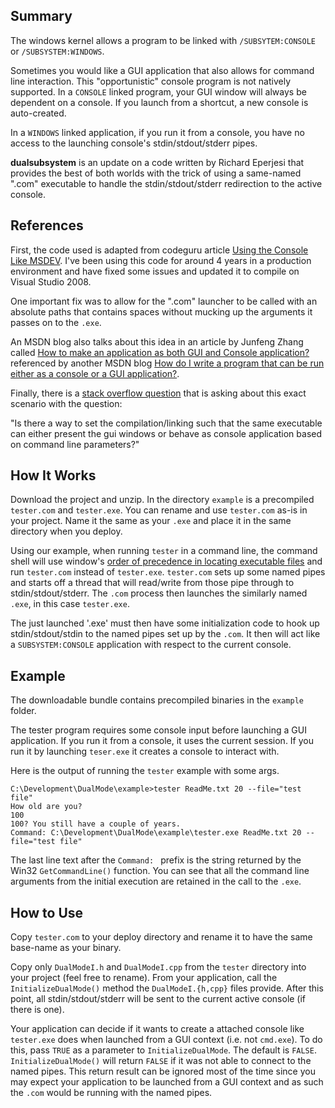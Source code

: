 ## Summary ##
The windows kernel allows a program to be linked with `/SUBSYTEM:CONSOLE` or `/SUBSYSTEM:WINDOWS`.

Sometimes you would like a GUI application that also allows for command line interaction. This "opportunistic" console program is not natively supported. In a `CONSOLE` linked program, your GUI window will always be dependent on a console. If you launch from a shortcut, a new console is auto-created.

In a `WINDOWS` linked application, if you run it from a console, you have no access to the launching console's stdin/stdout/stderr pipes.

**dualsubsystem** is an update on a code written by Richard Eperjesi that provides the best of both worlds with the trick of using a same-named ".com" executable to handle the stdin/stdout/stderr redirection to the active console.

## References ##

First, the code used is adapted from codeguru article [Using the Console Like MSDEV](http://www.codeguru.com/cpp/w-d/console/redirection/article.php/c3955). I've been using this code for around 4 years in a production environment and have fixed some issues and updated it to compile on Visual Studio 2008.

One important fix was to allow for the ".com" launcher to be called with an absolute paths that contains spaces without mucking up the arguments it passes on to the `.exe`.

An MSDN blog also talks about this idea in an article by Junfeng Zhang called [How to make an application as both GUI and Console application?](http://blogs.msdn.com/junfeng/archive/2004/02/06/68531.aspx) referenced by another MSDN blog [How do I write a program that can be run either as a console or a GUI application?](http://blogs.msdn.com/oldnewthing/archive/2009/01/01/9259142.aspx).

Finally, there is a [stack overflow question](http://stackoverflow.com/questions/772089/one-executable-that-starts-as-gui-application-or-console-application-based-on-com) that is asking about this exact scenario with the question:

"Is there a way to set the compilation/linking such that the same executable can either present the gui windows or behave as console application based on command line parameters?"

## How It Works ##

Download the project and unzip. In the directory `example` is a precompiled `tester.com` and `tester.exe`. You can rename and use `tester.com` as-is in your project. Name it the same as your `.exe` and place it in the same directory when you deploy.

Using our example, when running `tester` in a command line, the command shell will use window's [order of precedence in locating executable files](http://support.microsoft.com/kb/35284) and run `tester.com` instead of `tester.exe`. `tester.com` sets up some named pipes and starts off a thread that will read/write from those pipe through to stdin/stdout/stderr. The `.com` process then launches the similarly named `.exe`, in this case `tester.exe`.

The just launched '.exe' must then have some initialization code to hook up stdin/stdout/stdin to the named pipes set up by the `.com`. It then will act like a `SUBSYSTEM:CONSOLE` application with respect to the current console.

## Example ##

The downloadable bundle contains precompiled binaries in the `example` folder.

The tester program requires some console input before launching a GUI application. If you run it from a console, it uses the current session. If you run it by launching `teser.exe` it creates a console to interact with.

Here is the output of running the `tester` example with some args.
```
C:\Development\DualMode\example>tester ReadMe.txt 20 --file="test file"
How old are you?
100
100? You still have a couple of years.
Command: C:\Development\DualMode\example\tester.exe ReadMe.txt 20 --file="test file"
```

The last line text after the `Command: ` prefix is the string returned by the Win32 `GetCommandLine()` function. You can see that all the command line arguments from the initial execution are retained in the call to the `.exe`.

## How to Use ##

Copy `tester.com` to your deploy directory and rename it to have the same base-name as your binary.

Copy only `DualModeI.h` and `DualModeI.cpp` from the `tester` directory into your project (feel free to rename). From your application, call the `InitializeDualMode()` method the `DualModeI.{h,cpp}` files provide. After this point, all stdin/stdout/stderr will be sent to the current active console (if there is one).

Your application can decide if it wants to create a attached console like `tester.exe` does when launched from a GUI context (i.e. not `cmd.exe`). To do this, pass `TRUE` as a parameter to `InitializeDualMode`. The default is `FALSE`. `InitializeDualMode()` will return `FALSE` if it was not able to connect to the named pipes. This return result can be ignored most of the time since you may expect your application to be launched from a GUI context and as such the `.com` would be running with the named pipes.